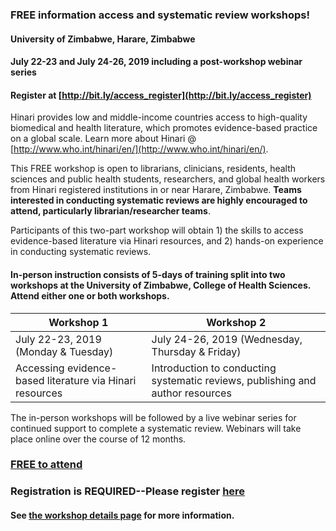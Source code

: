 ### FREE information access and systematic review workshops!
#### University of Zimbabwe, Harare, Zimbabwe
#### July 22-23 and July 24-26, 2019 including a post-workshop webinar series 


#### Register at  [http://bit.ly/access_register](http://bit.ly/access_register)
 
Hinari provides low and middle-income countries access to high-quality biomedical and health literature, which promotes evidence-based practice on a global scale.  Learn more about Hinari @ [http://www.who.int/hinari/en/](http://www.who.int/hinari/en/).

This FREE workshop is open to librarians, clinicians, residents, health sciences and public health students, researchers, and global health workers from Hinari registered institutions in or near Harare, Zimbabwe.  **Teams interested in conducting systematic reviews are highly encouraged to attend, particularly librarian/researcher teams**.
 
Participants of this two-part workshop will obtain 1) the skills to access evidence-based literature via Hinari resources, and 2) hands-on experience in conducting systematic reviews.

#### **In-person instruction consists of 5-days of training split into two workshops at the University of Zimbabwe, College of Health Sciences.  Attend either one or both workshops.**

Workshop 1 | Workshop 2
-----------|-----------
July 22-23, 2019 (Monday & Tuesday) | July 24-26, 2019 (Wednesday, Thursday & Friday)
Accessing evidence-based literature via Hinari resources | Introduction to conducting systematic reviews, publishing and author resources


The in-person workshops will be followed by a live webinar series for continued support to complete a systematic review. Webinars will take place online over the course of 12 months. 
 
### [FREE to attend](index.md)
### Registration is REQUIRED--Please register [here](http://bit.ly/access_register)
#### See [the workshop details page](https://rootsandberries.github.io/UZim_SRWorkshop/details) for more information.

